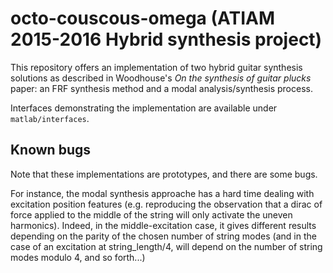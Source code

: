 # octo-couscous-omega (ATIAM 2015-2016 Hybrid synthesis project)

This repository offers an implementation of two hybrid guitar synthesis
solutions as described in Woodhouse's *On the synthesis of guitar plucks*
paper: an FRF synthesis method and a modal analysis/synthesis process.

Interfaces demonstrating the implementation are available under
`matlab/interfaces`.

## Known bugs

Note that these implementations are prototypes, and there are some bugs.

For instance, the modal synthesis approache has a hard time dealing with
excitation position features (e.g. reproducing the observation that
a dirac of force applied to the middle of the string will only activate
the uneven harmonics).
Indeed, in the middle-excitation case, it gives different results depending
on the parity of the chosen number of string modes (and in the case of an
excitation at string_length/4, will depend on the number of string modes
modulo 4, and so forth...)
